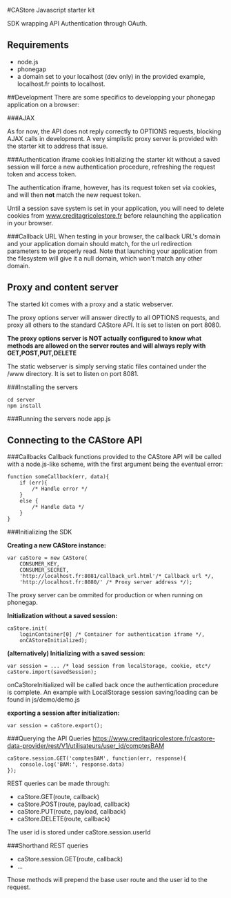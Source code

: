 #CAStore Javascript starter kit

SDK wrapping API Authentication through OAuth.


## Requirements
* node.js
* phonegap
* a domain set to your localhost (dev only) in the provided example, localhost.fr points to localhost.


##Development
There are some specifics to developping your phonegap application on a browser:

###AJAX 

As for now, the API does not reply correctly to OPTIONS requests, blocking AJAX calls in development.
A very simplistic proxy server is provided with the starter kit to address that issue.

###Authentication iframe cookies 
Initializing the starter kit without a saved session will force a new authentication procedure, refreshing the request token and access token.

The authentication iframe, however, has its request token set via cookies, and will then **not** match the new request token.

Until a session save system is set in your application, you will need to delete cookies from www.creditagricolestore.fr before relaunching the application in your browser. 

###Callback URL
When testing in your browser, the callback URL's domain and your application domain should match, for the url redirection parameters to be properly read.
Note that launching your application from the filesystem will give it a null domain, which won't match any other domain.

## Proxy and content server
The started kit comes with a proxy and a static webserver.

The proxy options server will answer directly to all OPTIONS requests, and proxy all others to the standard CAStore API. It is set to listen on port 8080.

**The proxy options server is NOT actually configured to know what methods are allowed on the server routes and will always reply with GET,POST,PUT,DELETE**

The static webserver is simply serving static files contained under the /www directory. It is set to listen on port 8081.

###Installing the servers

    cd server
    npm install
	
###Running the servers
    node app.js

## Connecting to the CAStore API

###Callbacks
Callback functions provided to the CAStore API will be called with a node.js-like scheme, with the first argument being the eventual error:

    function someCallback(err, data){
        if (err){
            /* Handle error */
		}
		else {
			/* Handle data */
		}
    }

###Initializing the SDK

**Creating a new CAStore instance:**

    var caStore = new CAStore(
        CONSUMER_KEY,
        CONSUMER_SECRET,
        'http://localhost.fr:8081/callback_url.html'/* Callback url */,
        'http://localhost.fr:8080/' /* Proxy server address */);

The proxy server can be ommited for production or when running on phonegap.


**Initialization without a saved session:**

    caStore.init(
        loginContainer[0] /* Container for authentication iframe */, 	
        onCAStoreInitialized);


**(alternatively) Initializing with a saved session:**

    var session = ... /* load session from localStorage, cookie, etc*/
    caStore.import(savedSession);

onCaStoreInitialized will be called back once the authentication procedure is complete.
An example with LocalStorage session saving/loading can be found in js/demo/demo.js


**exporting a session after initialization:**

    var session = caStore.export();



###Querying the API
Queries https://www.creditagricolestore.fr/castore-data-provider/rest/V1/utilisateurs/user_id/comptesBAM

    caStore.session.GET('comptesBAM', function(err, response){
        console.log('BAM:', response.data)
    });

REST queries can be made through:

* caStore.GET(route, callback)
* caStore.POST(route, payload, callback)
* caStore.PUT(route, payload, callback)
* caStore.DELETE(route, callback)

The user id is stored under caStore.session.userId

###Shorthand REST queries

* caStore.session.GET(route, callback)
* ...

Those methods will prepend the base user route and the user id to the request.


